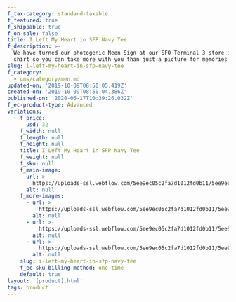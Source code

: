 ```yaml
---
f_tax-category: standard-taxable
f_featured: true
f_shippable: true
f_on-sale: false
title: I Left My Heart in SFP Navy Tee
f_description: >-
  We have turned our photogenic Neon Sign at our SFO Terminal 3 store into a Tee
  shirt so you can take more with you than just a picture for memories!
slug: i-left-my-heart-in-sfp-navy-tee
f_category:
  - cms/category/men.md
updated-on: '2019-10-09T08:50:05.419Z'
created-on: '2019-10-09T08:50:04.386Z'
published-on: '2020-06-17T10:39:26.032Z'
f_ec-product-type: Advanced
variations:
  - f_price:
      usd: 32
    f_width: null
    f_length: null
    f_height: null
    title: I Left My Heart in SFP Navy Tee
    f_weight: null
    f_sku: null
    f_main-image:
      url: >-
        https://uploads-ssl.webflow.com/5ee9ec05c2fa7d1012fd0b11/5ee9ec05c2fa7da738fd0dc4_20190907_SFP_Product_CameronKirby_Web_800x1200-4__10702.1568415168.1280.1280.jpg
      alt: null
    f_more-images:
      - url: >-
          https://uploads-ssl.webflow.com/5ee9ec05c2fa7d1012fd0b11/5ee9ec05c2fa7d222dfd0dc7_20190907_SFP_Product_CameronKirby_Web_800x1200-6__90394.1568415169.1280.1280.jpg
        alt: null
      - url: >-
          https://uploads-ssl.webflow.com/5ee9ec05c2fa7d1012fd0b11/5ee9ec05c2fa7d7d8efd0dc5_20190907_SFP_Product_CameronKirby_Web_800x1200-5__64472.1568415168.1280.1280.jpg
        alt: null
      - url: >-
          https://uploads-ssl.webflow.com/5ee9ec05c2fa7d1012fd0b11/5ee9ec05c2fa7da655fd0dc6_20190907_SFP_Lifestyle_CameronKirbyRichKay_Web_800x1200-42__52656.1568419215.1280.1280.jpg
        alt: null
    slug: i-left-my-heart-in-sfp-navy-tee
    f_ec-sku-billing-method: one-time
    default: true
layout: '[product].html'
tags: product
---
```



